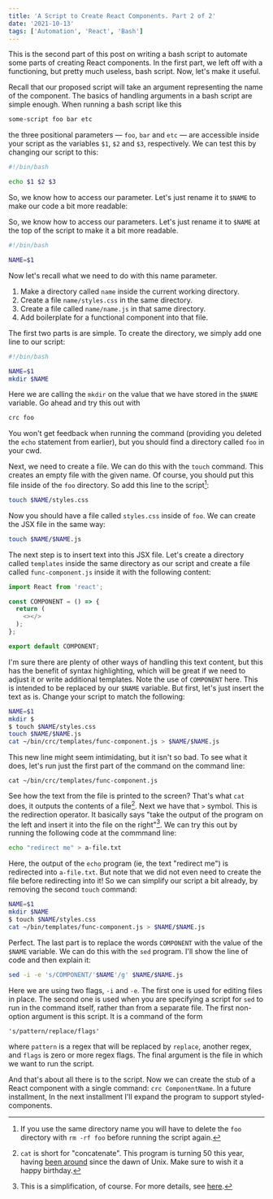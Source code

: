 ```yaml
---
title: 'A Script to Create React Components. Part 2 of 2'
date: '2021-10-13'
tags: ['Automation', 'React', 'Bash']
---
```


This is the second part of this post on writing a bash script to automate some
parts of creating React components. In the first part, we left off with a
functioning, but pretty much useless, bash script. Now, let's make it useful.

Recall that our proposed script will take an argument representing the name of
the component. The basics of handling arguments in a bash script are simple
enough. When running a bash script like this

```bash
some-script foo bar etc
```

the three positional parameters — `foo`, `bar` and `etc` — are accessible inside
your script as the variables `$1`, `$2` and `$3`, respectively. We can test this
by changing our script to this:

```bash
#!/bin/bash

echo $1 $2 $3
```

So, we know how to access our parameter. Let's just rename it to `$NAME` to make our code a bit more readable:

So, we know how to access our parameters. Let's just rename it to `$NAME` at the
top of the script to make it a bit more readable.

```bash
#!/bin/bash

NAME=$1
```

Now let's recall what we need to do with this name parameter.

1. Make a directory called `name` inside the current working directory.
2. Create a file `name/styles.css` in the same directory.
3. Create a file called `name/name.js` in that same directory.
4. Add boilerplate for a functional component into that file.

The first two parts is are simple. To create the directory, we simply add one
line to our script:

```bash
#!/bin/bash

NAME=$1
mkdir $NAME
```

Here we are calling the `mkdir` on the value that we have stored in the `$NAME`
variable. Go ahead and try this out with

```bash
crc foo
```

You won't get feedback when running the command (providing you deleted the `echo`
statement from earlier), but you should find a directory called `foo` in your cwd.

Next, we need to create a file. We can do this with the `touch` command. This
creates an empty file with the given name. Of course, you should put this file
inside of the `foo` directory. So add this line to the script[^1]:

```bash
touch $NAME/styles.css
```

Now you should have a file called `styles.css` inside of `foo`. We can create the
JSX file in the same way:

```bash
touch $NAME/$NAME.js
```

The next step is to insert text into this JSX file. Let's create a directory
called `templates` inside the same directory as our script and create a file
called `func-component.js` inside it with the following content:

```js
import React from 'react';

const COMPONENT = () => {
  return (
    <></>
  );
};

export default COMPONENT;
```

I'm sure there are plenty of other ways of handling this text content, but this
has the benefit of syntax highlighting, which will be great if we need to adjust
it or write additional templates. Note the use of `COMPONENT` here. This is
intended to be replaced by our `$NAME` variable. But first, let's just insert
the text as is. Change your script to match the following:

```bash
NAME=$1
mkdir $
$ touch $NAME/styles.css
touch $NAME/$NAME.js
cat ~/bin/crc/templates/func-component.js > $NAME/$NAME.js
```

This new line might seem intimidating, but it isn't so bad. To see what it does,
let's run just the first part of the command on the command line:

```plain-text
cat ~/bin/crc/templates/func-component.js
```

See how the text from the file is printed to the screen? That's what `cat` does,
it outputs the contents of a file[^2]. Next we have that `>` symbol. This is the
redirection operator. It basically says "take the output of the program on the
left and insert it into the file on the right"[^3]. We can try this out by
running the following code at the commmand line:

```bash
echo "redirect me" > a-file.txt
```

Here, the output of the `echo` program (ie, the text "redirect me") is
redirected into `a-file.txt`. But note that we did not even need to create the
file before redirecting into it! So we can simplify our script a bit already, by
removing the second `touch` command:

```bash
NAME=$1
mkdir $NAME
$ touch $NAME/styles.css
cat ~/bin/templates/func-component.js > $NAME/$NAME.js
```

Perfect. The last part is to replace the words `COMPONENT` with the value of the
`$NAME` variable. We can do this with the `sed` program. I'll show the line of
code and then explain it:

```bash
sed -i -e 's/COMPONENT/'$NAME'/g' $NAME/$NAME.js 
```

Here we are using two flags, `-i` and `-e`. The first one is used for editing
files in place. The second one is used when you are specifying a script for `sed`
to run in the command itself, rather than from a separate file. The first
non-option argument is this script. It is a command of the form

```plain-text
's/pattern/replace/flags'
```

where `pattern` is a regex that will be replaced by `replace`, another regex,
and `flags` is zero or more regex flags. The final argument is the file in
which we want to run the script.

And that's about all there is to the script. Now we can create the stub of a
React component with a single command: `crc ComponentName`. In a future
installment, In the next installment I'll expand the program to support
styled-components.

[^1]: If you use the same directory name you will have to delete the `foo`
directory with `rm -rf foo` before running the script again.

[^2]: `cat` is short for "concatenate". This program is turning 50 this year,
having [been around](https://en.wikipedia.org/wiki/Cat_(Unix)) since the dawn of
Unix. Make sure to wish it a happy birthday.

[^3]: This is a simplification, of course. For more details, see
 [here](https://tldp.org/LDP/abs/html/io-redirection.html).
